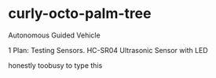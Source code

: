 # curly-octo-palm-tree
Autonomous Guided Vehicle

1 Plan:
  Testing Sensors.
    HC-SR04 Ultrasonic Sensor with LED
      
  honestly
  toobusy to type this

